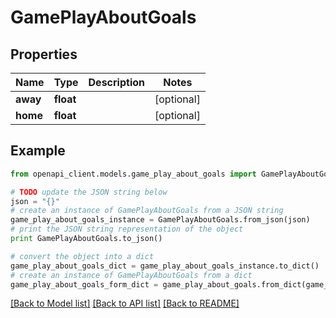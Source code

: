 # GamePlayAboutGoals


## Properties

Name | Type | Description | Notes
------------ | ------------- | ------------- | -------------
**away** | **float** |  | [optional] 
**home** | **float** |  | [optional] 

## Example

```python
from openapi_client.models.game_play_about_goals import GamePlayAboutGoals

# TODO update the JSON string below
json = "{}"
# create an instance of GamePlayAboutGoals from a JSON string
game_play_about_goals_instance = GamePlayAboutGoals.from_json(json)
# print the JSON string representation of the object
print GamePlayAboutGoals.to_json()

# convert the object into a dict
game_play_about_goals_dict = game_play_about_goals_instance.to_dict()
# create an instance of GamePlayAboutGoals from a dict
game_play_about_goals_form_dict = game_play_about_goals.from_dict(game_play_about_goals_dict)
```
[[Back to Model list]](../README.md#documentation-for-models) [[Back to API list]](../README.md#documentation-for-api-endpoints) [[Back to README]](../README.md)


